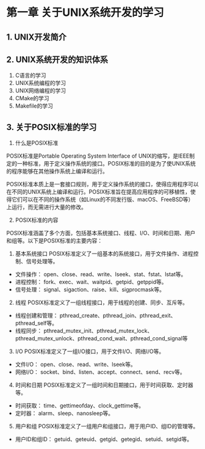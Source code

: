 ﻿# 第一章 关于UNIX系统开发的学习

## 1. UNIX开发简介

## 2. UNIX系统开发的知识体系

1. C语言的学习
3. UNIX系统编程的学习
4. UNIX网络编程的学习
5. CMake的学习
6. Makefile的学习

## 3. 关于POSIX标准的学习

1. 什么是POSIX标准

POSIX标准是Portable Operating System Interface of UNIX的缩写，是IEEE制定的一种标准，用于定义操作系统的接口。POSIX标准的目的是为了使UNIX系统的程序能够在其他操作系统上编译和运行。

POSIX标准本质上是一套接口规则，用于定义操作系统的接口，使得应用程序可以在不同的UNIX系统上编译和运行。POSIX标准旨在提高应用程序的可移植性，使得它们可以在不同的操作系统（如Linux的不同发行版、macOS、FreeBSD等）上运行，而无需进行大量的修改。

2. POSIX标准的内容

POSIX标准涵盖了多个方面，包括基本系统接口、线程、I/O、时间和日期、用户和组等。以下是POSIX标准的主要内容：

1. 基本系统接口
POSIX标准定义了一组基本的系统接口，用于文件操作、进程控制、信号处理等。
+ 文件操作：
    open、close、read、write、lseek、stat、fstat、lstat等。
+ 进程控制：
    fork、exec、wait、waitpid、getpid、getppid等。
+ 信号处理：
    signal、sigaction、raise、kill、sigprocmask等。

2. 线程
POSIX标准定义了一组线程接口，用于线程的创建、同步、互斥等。
+ 线程创建和管理：
    pthread_create、pthread_join、pthread_exit、pthread_self等。
+ 线程同步：
    pthread_mutex_init、pthread_mutex_lock、pthread_mutex_unlock、pthread_cond_wait、pthread_cond_signal等

3. I/O
POSIX标准定义了一组I/O接口，用于文件I/O、网络I/O等。
+ 文件I/O：
    open、close、read、write、lseek等。
+ 网络I/O：
    socket、bind、listen、accept、connect、send、recv等。

4. 时间和日期
POSIX标准定义了一组时间和日期接口，用于时间获取、定时器等。
+ 时间获取：
    time、gettimeofday、clock_gettime等。
+ 定时器：
    alarm、sleep、nanosleep等。

5. 用户和组
POSIX标准定义了一组用户和组接口，用于用户ID、组ID的管理等。
+ 用户ID和组ID：
    getuid、geteuid、getgid、getegid、setuid、setgid等。